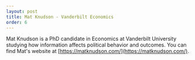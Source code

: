 ```yaml
---
layout: post
title: Mat Knudson - Vanderbilt Economics
order: 6
---
```



Mat Knudson is a PhD candidate in Economics at Vanderbilt University studying how information affects political behavior and outcomes.
You can find Mat's website at [https://matknudson.com/](https://matknudson.com/).
